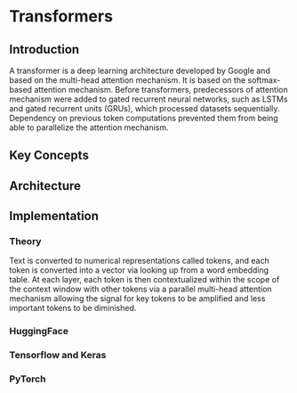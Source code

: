 # Transformers
## Introduction
A transformer is a deep learning architecture developed by Google and based on the multi-head attention mechanism. It is based on the softmax-based attention 
mechanism. Before transformers, predecessors of attention mechanism were added to gated recurrent neural networks, such as LSTMs and gated recurrent units (GRUs), which 
processed datasets sequentially. Dependency on previous token computations prevented them from being able to parallelize the attention mechanism.

## Key Concepts

## Architecture

## Implementation
### Theory
Text is converted to numerical representations called tokens, and each token is converted into a vector via looking up from a word embedding table. 
At each layer, each token is then contextualized within the scope of the context window with other tokens via a parallel multi-head attention mechanism 
allowing the signal for key tokens to be amplified and less important tokens to be diminished.

### HuggingFace

### Tensorflow and Keras

### PyTorch
